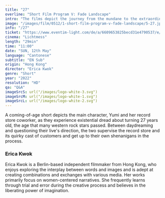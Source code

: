 ```yaml
---
title: "27"
overline: "Short Film Program V: Fade Landscape"
intro: "The films depict the journey from the mundane to the extraordinary, revealing a trend of transcending everyday life and entering the realm of the spiritual or dreamlike through unexpected discoveries, fleeting glory, introspective journeys, and profound observations."
image: "/images/film/0512/1-short-film-program-v-fade-landscape/5-27.jpg"
info: "/27"
ticket: "https://www.eventim-light.com/de/a/6609653825becd31e4790537/e/66199b660809495cf25d22ba"
cinema: "Lichtmess"
length: "29min"
time: "11:00"
date: "SUN, 12th May"
language: "Cantonese"
subtitle: "EN Sub"
origin: "Hong Kong"
director: "Erica Kwok"
genre: "Short"
year: "2022"
resolution: "HD"
qa: "Q&A"
imageSrcS: url("/images/logo-white-3.svg")
imageSrcM: url("/images/logo-white-1.svg")
imageSrcL: url("/images/logo-white-2.svg")
---
```


A coming-of-age short depicts the main character, Yumi and her record store coworker, as they experience existential dread about turning 27 years old, the age that many western rock stars passed. Between daydreaming and questioning their live's direction, the two supervise the record store and its quirky cast of customers and get up to their own shenanigans in the process.
 
### Erica Kwok
Erica Kwok is a Berlin-based independent filmmaker from Hong Kong, who enjoys exploring the interplay between words and images and is adept at creating combinations and exchanges with various media. Her works primarily focus on women-centered narratives. She frequently learns through trial and error during the creative process and believes in the liberating power of imagination.

